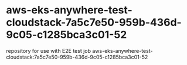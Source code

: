 # aws-eks-anywhere-test-cloudstack-7a5c7e50-959b-436d-9c05-c1285bca3c01-52
repository for use with E2E test job aws-eks-anywhere-test-cloudstack:7a5c7e50-959b-436d-9c05-c1285bca3c01-52
